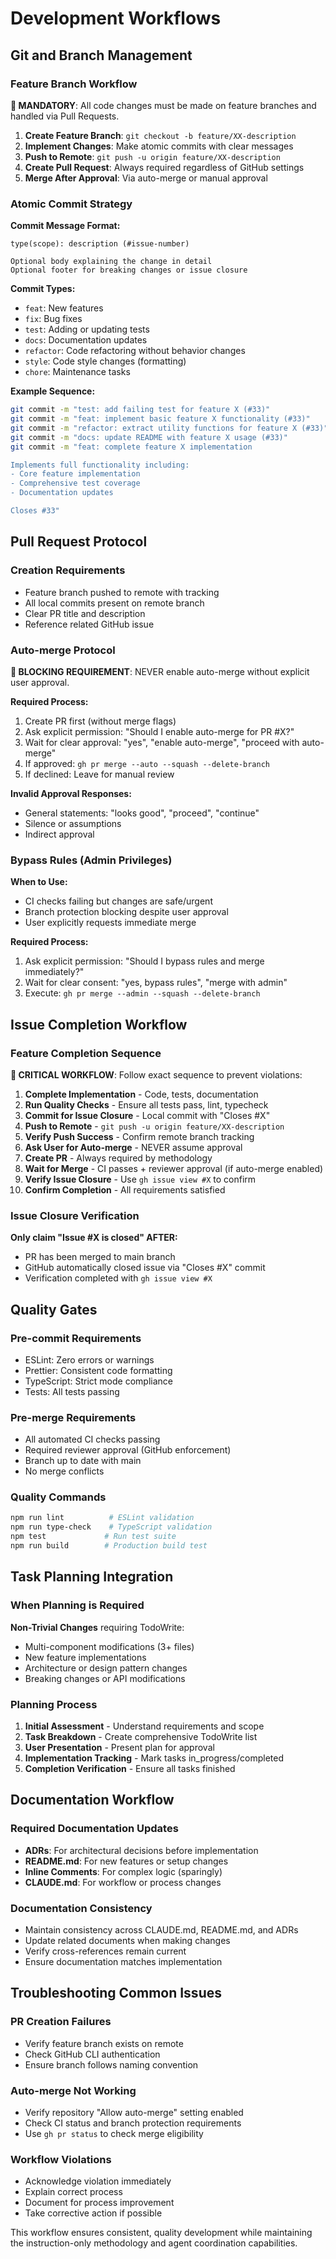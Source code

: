 # Development Workflows

## Git and Branch Management

### Feature Branch Workflow

**🚨 MANDATORY**: All code changes must be made on feature branches and handled via Pull Requests.

1. **Create Feature Branch**: `git checkout -b feature/XX-description`
2. **Implement Changes**: Make atomic commits with clear messages
3. **Push to Remote**: `git push -u origin feature/XX-description`
4. **Create Pull Request**: Always required regardless of GitHub settings
5. **Merge After Approval**: Via auto-merge or manual approval

### Atomic Commit Strategy

**Commit Message Format:**

```text
type(scope): description (#issue-number)

Optional body explaining the change in detail
Optional footer for breaking changes or issue closure
```

**Commit Types:**

- `feat`: New features
- `fix`: Bug fixes
- `test`: Adding or updating tests
- `docs`: Documentation updates
- `refactor`: Code refactoring without behavior changes
- `style`: Code style changes (formatting)
- `chore`: Maintenance tasks

**Example Sequence:**

```bash
git commit -m "test: add failing test for feature X (#33)"
git commit -m "feat: implement basic feature X functionality (#33)"
git commit -m "refactor: extract utility functions for feature X (#33)"
git commit -m "docs: update README with feature X usage (#33)"
git commit -m "feat: complete feature X implementation

Implements full functionality including:
- Core feature implementation
- Comprehensive test coverage
- Documentation updates

Closes #33"
```

## Pull Request Protocol

### Creation Requirements

- Feature branch pushed to remote with tracking
- All local commits present on remote branch
- Clear PR title and description
- Reference related GitHub issue

### Auto-merge Protocol

**🚨 BLOCKING REQUIREMENT**: NEVER enable auto-merge without explicit user approval.

**Required Process:**

1. Create PR first (without merge flags)
2. Ask explicit permission: "Should I enable auto-merge for PR #X?"
3. Wait for clear approval: "yes", "enable auto-merge", "proceed with auto-merge"
4. If approved: `gh pr merge --auto --squash --delete-branch`
5. If declined: Leave for manual review

**Invalid Approval Responses:**

- General statements: "looks good", "proceed", "continue"
- Silence or assumptions
- Indirect approval

### Bypass Rules (Admin Privileges)

**When to Use:**

- CI checks failing but changes are safe/urgent
- Branch protection blocking despite user approval
- User explicitly requests immediate merge

**Required Process:**

1. Ask explicit permission: "Should I bypass rules and merge immediately?"
2. Wait for clear consent: "yes, bypass rules", "merge with admin"
3. Execute: `gh pr merge --admin --squash --delete-branch`

## Issue Completion Workflow

### Feature Completion Sequence

**🚨 CRITICAL WORKFLOW**: Follow exact sequence to prevent violations:

1. **Complete Implementation** - Code, tests, documentation
2. **Run Quality Checks** - Ensure all tests pass, lint, typecheck
3. **Commit for Issue Closure** - Local commit with "Closes #X"
4. **Push to Remote** - `git push -u origin feature/XX-description`
5. **Verify Push Success** - Confirm remote branch tracking
6. **Ask User for Auto-merge** - NEVER assume approval
7. **Create PR** - Always required by methodology
8. **Wait for Merge** - CI passes + reviewer approval (if auto-merge enabled)
9. **Verify Issue Closure** - Use `gh issue view #X` to confirm
10. **Confirm Completion** - All requirements satisfied

### Issue Closure Verification

**Only claim "Issue #X is closed" AFTER:**

- PR has been merged to main branch
- GitHub automatically closed issue via "Closes #X" commit
- Verification completed with `gh issue view #X`

## Quality Gates

### Pre-commit Requirements

- ESLint: Zero errors or warnings
- Prettier: Consistent code formatting
- TypeScript: Strict mode compliance
- Tests: All tests passing

### Pre-merge Requirements

- All automated CI checks passing
- Required reviewer approval (GitHub enforcement)
- Branch up to date with main
- No merge conflicts

### Quality Commands

```bash
npm run lint          # ESLint validation
npm run type-check    # TypeScript validation
npm test             # Run test suite
npm run build        # Production build test
```

## Task Planning Integration

### When Planning is Required

**Non-Trivial Changes** requiring TodoWrite:

- Multi-component modifications (3+ files)
- New feature implementations
- Architecture or design pattern changes
- Breaking changes or API modifications

### Planning Process

1. **Initial Assessment** - Understand requirements and scope
2. **Task Breakdown** - Create comprehensive TodoWrite list
3. **User Presentation** - Present plan for approval
4. **Implementation Tracking** - Mark tasks in_progress/completed
5. **Completion Verification** - Ensure all tasks finished

## Documentation Workflow

### Required Documentation Updates

- **ADRs**: For architectural decisions before implementation
- **README.md**: For new features or setup changes
- **Inline Comments**: For complex logic (sparingly)
- **CLAUDE.md**: For workflow or process changes

### Documentation Consistency

- Maintain consistency across CLAUDE.md, README.md, and ADRs
- Update related documents when making changes
- Verify cross-references remain current
- Ensure documentation matches implementation

## Troubleshooting Common Issues

### PR Creation Failures

- Verify feature branch exists on remote
- Check GitHub CLI authentication
- Ensure branch follows naming convention

### Auto-merge Not Working

- Verify repository "Allow auto-merge" setting enabled
- Check CI status and branch protection requirements
- Use `gh pr status` to check merge eligibility

### Workflow Violations

- Acknowledge violation immediately
- Explain correct process
- Document for process improvement
- Take corrective action if possible

This workflow ensures consistent, quality development while maintaining the instruction-only
methodology and agent coordination capabilities.
